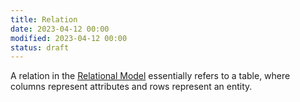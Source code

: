 ```yaml
---
title: Relation
date: 2023-04-12 00:00
modified: 2023-04-12 00:00
status: draft
---
```


A relation in the [Relational Model](../../../permanent/relational-model.md) essentially refers to a table, where columns represent attributes and rows represent an entity.